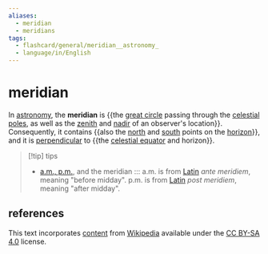 ```yaml
---
aliases:
  - meridian
  - meridians
tags:
  - flashcard/general/meridian__astronomy_
  - language/in/English
---
```


# meridian

In [astronomy](astronomy.md), the __meridian__ is {{the [great circle](great%20circle.md) passing through the [celestial poles](celestial%20pole.md), as well as the [zenith](zenith.md) and [nadir](nadir.md) of an observer's location}}. Consequently, it contains {{also the [north](true%20north.md) and [south](south.md) points on the [horizon](horizon.md)}}, and it is [perpendicular](perpendicular.md) to {{the [celestial equator](celestial%20equator.md) and horizon}}. <!--SR:!2024-08-11,28,270!2024-08-10,27,270!2024-09-28,58,270-->

> [!tip] tips
>
> - [a.m., p.m.](12-hour%20clock.md), and the meridian ::: a.m. is from [Latin](Latin.md) _ante meridiem_, meaning "before midday". p.m. is from [Latin](Latin.md) _post meridiem_, meaning "after midday". <!--SR:!2024-09-20,64,310!2024-09-25,68,310-->

## references

This text incorporates [content](https://en.wikipedia.org/wiki/meridian_(astronomy)) from [Wikipedia](Wikipedia.md) available under the [CC BY-SA 4.0](https://creativecommons.org/licenses/by-sa/4.0/) license.
